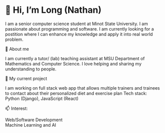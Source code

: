 #  👋 Hi, I’m Long (Nathan)

I am a senior computer science student at Minot State University. I am passionate about programming and software. I am currently looking for a postition where I can enhance my knowledge and apply it into real world problem.   
  
👀 About me

I am currently a tutor/ (lab) teaching assistant at MSU Department of Mathematics and Computer Science. I love helping and sharing my understanding to people.

🌱 My current project

I am working on full stack web app that allows multiple trainers and trainees to contact about their personalized diet and exercise plan
Tech stack: Python (Django), JavaScript (React)

📫 Interest:

Web/Software Development  
Machine Learning and AI

<!---
longnguyen1112/longnguyen1112 is a ✨ special ✨ repository because its `README.md` (this file) appears on your GitHub profile.
You can click the Preview link to take a look at your changes.
--->

